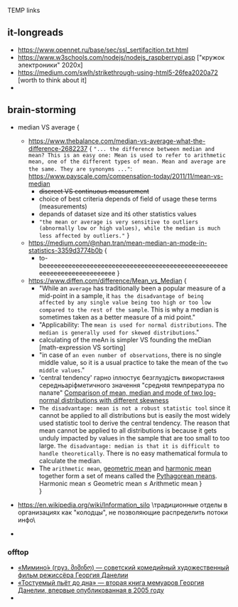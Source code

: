 TEMP links 
## it-longreads 

- https://www.opennet.ru/base/sec/ssl_sertifacition.txt.html
- https://www.w3schools.com/nodejs/nodejs_raspberrypi.asp ["кружок электроники" 2020х]
- https://medium.com/swlh/strikethrough-using-html5-26fea2020a72 [worth to think about it]
- 

## brain-storming 

- median VS average { 
  - https://www.thebalance.com/median-vs-average-what-the-difference-2682237 {
    `"... the difference between median and mean? This is an easy one: Mean is used to refer to arithmetic mean, one of the different types of mean. Mean and average are the same. They are synonyms ..."`: https://www.payscale.com/compensation-today/2011/11/mean-vs-median
    - ~~discreet VS continuous measurement~~
    - choice of best criteria depends of field of usage these terms (measurements)
    - depands of dataset size and itś other statistics values
    - `"the mean or average is very sensitive to outliers (abnormally low or high values), while the median is much less affected by outliers."`
  }
  - https://medium.com/@nhan.tran/mean-median-an-mode-in-statistics-3359d3774b0b {
    - to-beeeeeeeeeeeeeeeeeeeeeeeeeeeeeeeeeeeeeeeeeeeeeeeeeeeeeeeeeeeeeeeeeeeeeeee
  }
  - https://www.diffen.com/difference/Mean_vs_Median {
    - "While an `average` has traditionally been a popular measure of a mid-point in a sample, it `has the disadvantage of being affected by any single value being too high or too low compared to the rest of the sample`. This is why a median is sometimes taken as a better measure of a mid point."
    - "Applicability: The `mean is used for normal distributions`.	The `median is generally used for skewed distributions`."
    - calculating of the meAn is simpler VS founding the meDian [math-expression VS sorting]
    - "in case of `an even number of observations`, there is no single middle value, so it is a usual practice to take the mean of the `two middle values`."
    - 'central tendency' гарно іллюстує безглуздість використання середньаріфметичного значення "средняя темпрература по палате" [Comparison of mean, median and mode of two log-normal distributions with different skewness](https://static.diffen.com/uploadz/thumb/6/61/mean-median.png/600px-mean-median.png)
    - `The disadvantage: mean is not a robust statistic tool` since it cannot be applied to all distributions but is easily the most widely used statistic tool to derive the central tendency. The reason that mean cannot be applied to all distributions is because it gets unduly impacted by values in the sample that are too small to too large. `The disadvantage: median is that it is difficult to handle theoretically`. There is no easy mathematical formula to calculate the median.
    - The `arithmetic mean`, [geometric mean](https://static.diffen.com/uploadz/math/c/9/8/c982938aa16f0782fa52d6a92afecc48.png) and [harmonic mean](https://static.diffen.com/uploadz/math/5/f/4/5f4eaad9f41faac3476425e2fb7a58d6.png) together form a set of means called the [Pythagorean means](https://en.wikipedia.org/wiki/Pythagorean_means). Harmonic mean ≤ Geometric mean ≤ Arithmetic mean 
  }  
}

- https://en.wikipedia.org/wiki/Information_silo \традиционные отделы в организациях как "колодцы", не позволяющие распределить потоки инфо\
- 

### offtop 
- [«Мимино́» (груз. მიმინო) — советский комедийный художественный фильм режиссёра Георгия Данелии](https://ru.wikiquote.org/wiki/%D0%9C%D0%B8%D0%BC%D0%B8%D0%BD%D0%BE)
- [«Тостуемый пьёт до дна» — вторая книга мемуаров Георгия Данелии, впервые опубликованная в 2005 году](https://ru.wikiquote.org/wiki/%D0%A2%D0%BE%D1%81%D1%82%D1%83%D0%B5%D0%BC%D1%8B%D0%B9_%D0%BF%D1%8C%D1%91%D1%82_%D0%B4%D0%BE_%D0%B4%D0%BD%D0%B0#%C2%AB%D0%9C%D0%B8%D0%BC%D0%B8%D0%BD%D0%BE%C2%BB)
- 
